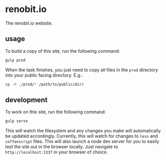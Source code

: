 # renobit.io

The renobit.io website.


## usage

To build a copy of this site, run the following command:

```bash
gulp prod
```

When the task finishes, you just need to copy all files in the ```prod``` directory into your public facing directory. E.g.:

```bash
cp -R ./prod/* /path/to/public/dir/
```


## development

To work on this site, run the following command:

```bash
gulp serve
```

This will watch the filesystem and any changes you make will automatically be updated accordingly. Currently, this will watch for changes to ```less``` and ```coffeescript``` files. This will also launch a node dev server for you to easily test the site out in the browser locally. Just navigate to ```http://localhost:1337``` in your browser of choice.
